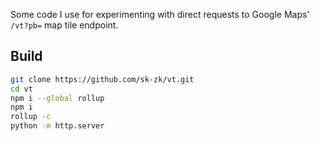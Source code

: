 Some code I use for experimenting with direct requests to Google Maps' `/vt?pb=` map tile endpoint.

## Build
```sh
git clone https://github.com/sk-zk/vt.git
cd vt
npm i --global rollup
npm i
rollup -c
python -m http.server
```
